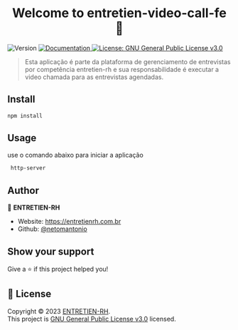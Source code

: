 <h1 align="center">Welcome to entretien-video-call-fe 👋</h1>
<p>
  <img alt="Version" src="https://img.shields.io/badge/version-1.0-blue.svg?cacheSeconds=2592000" />
  <a href="https://docs.entretienrh.com.br/video-call" target="_blank">
    <img alt="Documentation" src="https://img.shields.io/badge/documentation-yes-brightgreen.svg" />
  </a>
  <a href="https://www.gnu.org/licenses/gpl-3.0.html" target="_blank">
    <img alt="License: GNU General Public License v3.0" src="https://img.shields.io/badge/License-GNU General Public License v3.0-yellow.svg" />
  </a>
</p>

> Esta aplicação é parte da plataforma de gerenciamento de entrevistas por competência entretien-rh e sua responsabilidade é executar a video chamada para as entrevistas agendadas.

## Install

```sh
npm install
```

## Usage
use o comando abaixo para iniciar a aplicação
```sh 
 http-server
```

## Author

👤 **ENTRETIEN-RH**

* Website: https://entretienrh.com.br
* Github: [@netomantonio](https://github.com/netomantonio)

## Show your support

Give a ⭐️ if this project helped you!

## 📝 License

Copyright © 2023 [ENTRETIEN-RH](https://github.com/netomantonio).<br />
This project is [GNU General Public License v3.0](https://www.gnu.org/licenses/gpl-3.0.html) licensed.